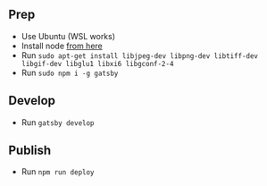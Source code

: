 ## Prep

- Use Ubuntu (WSL works)
- Install node [from here](https://github.com/nodesource/distributions/blob/master/README.md#deb)
- Run `sudo apt-get install libjpeg-dev libpng-dev libtiff-dev libgif-dev libglu1 libxi6 libgconf-2-4`
- Run `sudo npm i -g gatsby`

## Develop

- Run `gatsby develop`

## Publish

- Run `npm run deploy`